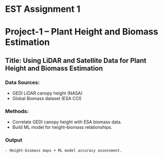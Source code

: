 # EST Assignment 1

# Project-1 – Plant Height and Biomass Estimation

## Title: Using LiDAR and Satellite Data for Plant Height and Biomass Estimation

### Data Sources:
 - GEDI LiDAR canopy height (NASA)
 - Global Biomass dataset (ESA CCI)
### Methods:
 - Correlate GEDI canopy height with ESA biomass data.
 - Build ML model for height–biomass relationships.

### Output
    - Height-biomass maps + ML model accuracy assessment.